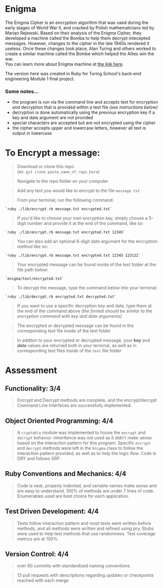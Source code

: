 # Enigma
The Enigma Cipher is an encryption algorithm that was used during the early stages of World War II, and cracked by Polish mathematicians led by Marian Rejewski. Based on their analysis of the Enigma Cipher, they developed a machine called the Bomba to help them decrypt intecepted messages. However, changes to the cipher in the late 1940s rendered it useless. Once these changes took place, Alan Turing and others worked to create a similar machine called the Bombe which helped the Allies win the war.  
You can learn more about Enigma machine at [the link here](https://en.wikipedia.org/wiki/Enigma_machine#:~:text=The%20Enigma%20machine%20is%20a,branches%20of%20the%20German%20military).

The version here was created in Ruby for Turing School's back-end engineering Module 1 final project. 

### Some notes...
- the program is run via the command line and accepts text for encryption and decryption that is provided within a text file *(see instructions below)* 
- decryption is done automatically using the previous encryption key if a key and date argument are not provided
- special characters are accepted but are not encrypted using the cipher
- the cipher accepts upper and lowercase letters, however all text is output in lowercase

# To Encrypt a message:  
> Download or clone this repo  
(ex. `git clone paste_name_of_repo_here`)  
  
> Navigate to the repo folder on your computer  
  
> Add any text you would like to encrypt to the file `message.txt`  
  
> From your terminal, run the following command: 

    `ruby ./lib/encrypt.rb message.txt encrypted.txt`  

> If you'd like to choose your own encryption key, simply choose a 5-digit number and provide it at the end of the command, like so: 

    `ruby ./lib/encrypt.rb message.txt encrypted.txt 12345` 

> You can also add an optional 6-digit date argument for the encryption method like so:

    `ruby ./lib/encrypt.rb message.txt encrypted.txt 12345 123122`  
        
> Your encrypted message can be found inside of the text folder at the file path below:

    `enigma/text/encrypted.txt`  
        
> To decrypt the message, type the command below into  your terminal:

    `ruby ./lib/decrypt.rb encrypted.txt decrypted.txt`  
      
> If you want to use a specific decryption key and date, type them at the end of the command above *(the format should be similar to the encryption command with key and date arguments)*  
    
> The encrypted or decrypted message can be found in the corresponding text file inside of the text folder  
  
> In additon to your encrypted or decrypted message, your **key** and **date** values are returned both in your terminal, as well as in corresponding text files inside of the `text` file folder
   
     
     
# Assessment
## Functionality: 3/4
> Encrypt and Decrypt methods are complete, and the encrypt/decrypt Command Line Interfaces are successfully implemented.
## Object Oriented Programming: 4/4
> A `cryptable` module was implemented to house the `encrypt` and `decrypt` behavior. Inheritence was not used as it didn't make sense based on the interaction pattern for this program. Specific `encrypt` and `decrypt` methods were left in the `Enigma` class to follow the interaction pattern provided, as well as to help the logic flow. Code is DRY and follows SRP.
## Ruby Conventions and Mechanics: 4/4
> Code is neat, properly indented, and variable names make sense and are easy to understand. 100% of methods are under 7 lines of code. Enumerables used are best choice for each application.
## Test Driven Development: 4/4
> Tests follow interaction pattern and most tests were written before methods, and all methods were written and refined using pry. Stubs were used to help test methods that use randomness. Test coverage metrics are at 100%.
## Version Control: 4/4
 > over 60 commits with standardized naming conventions  
   
 > 13 pull requests with descriptions regarding updates or checkpoints reached with each merge
